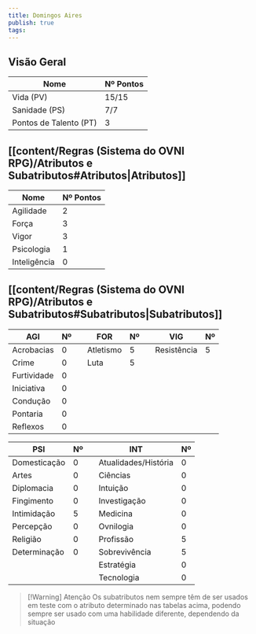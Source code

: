 ```yaml
---
title: Domingos Aires
publish: true
tags:
---
```

## Visão Geral
| Nome                   | Nº Pontos |
| ---------------------- | --------- |
| Vida (PV)              | 15/15     |
| Sanidade (PS)          | 7/7       |
| Pontos de Talento (PT) | 3         |

## [[content/Regras (Sistema do OVNI RPG)/Atributos e Subatributos#Atributos|Atributos]]

| Nome         | Nº Pontos |
| ------------ | --------- |
| Agilidade    | 2         |
| Força        | 3         |
| Vigor        | 3         |
| Psicologia   | 1         |
| Inteligência | 0         |

## [[content/Regras (Sistema do OVNI RPG)/Atributos e Subatributos#Subatributos|Subatributos]]

| AGI         | Nº   |     | FOR       | Nº |     | VIG         | Nº |
| ----------- | ----------- | --- | --------- | --------- | --- | ----------- | --------- |
| Acrobacias  | 0           |     | Atletismo | 5         |     | Resistência | 5         |
| Crime       | 0           |     | Luta      | 5         |     |             |           |
| Furtividade | 0           |     |           |           |     |             |           |
| Iniciativa  | 0           |     |           |           |     |             |           |
| Condução    | 0           |     |           |           |     |             |           |
| Pontaria    | 0           |     |           |           |     |             |           |
| Reflexos    | 0           |     |           |           |     |             |           |

| PSI          | Nº |     | INT                  | Nº |
| ------------ | --------- | --- | -------------------- | --------- |
| Domesticação | 0         |     | Atualidades/História | 0         |
| Artes        | 0         |     | Ciências             | 0         |
| Diplomacia   | 0         |     | Intuição             | 0         |
| Fingimento   | 0         |     | Investigação         | 0         |
| Intimidação  | 5         |     | Medicina             | 0         |
| Percepção    | 0         |     | Ovnilogia            | 0         |
| Religião     | 0         |     | Profissão            | 5         |
| Determinação | 0         |     | Sobrevivência        | 5         |
|              |           |     | Estratégia           | 0         |
|              |           |     | Tecnologia           | 0          |

>[!Warning] Atenção
>Os subatributos nem sempre têm de ser usados em teste com o atributo determinado nas tabelas acima, podendo sempre ser usado com uma habilidade diferente, dependendo da situação